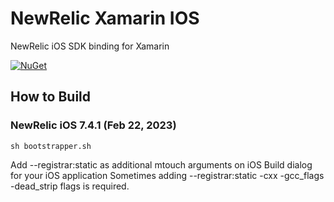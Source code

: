 # NewRelic Xamarin IOS

NewRelic iOS SDK binding for Xamarin

[![NuGet][nuget-img]][nuget-link]

[nuget-img]: https://img.shields.io/badge/nuget-1.0.0-blue.svg
[nuget-link]: https://www.nuget.org/packages/NewRelic.iOS.XamarinBinding

## How to Build

### NewRelic iOS 7.4.1 (Feb 22, 2023)
```
sh bootstrapper.sh
```

Add --registrar:static as additional mtouch arguments on iOS Build dialog for your iOS application
Sometimes adding --registrar:static -cxx -gcc_flags -dead_strip flags is required.

